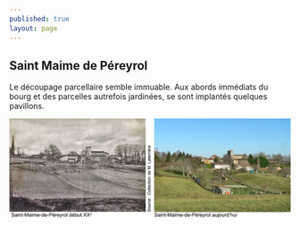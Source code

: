 ```yaml
---
published: true
layout: page
---
```


## Saint Maime de Péreyrol

Le découpage parcellaire semble immuable. Aux abords immédiats du bourg et des parcelles autrefois jardinées, se sont implantés quelques pavillons.

![](/data/images/24/histoire/20_HISTOIRE_POPCP3.jpg)
